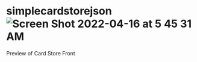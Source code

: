 # simplecardstorejson![Screen Shot 2022-04-16 at 5 45 31 AM](https://user-images.githubusercontent.com/75186869/163673691-51de007b-2e06-49ba-9ab5-1aa79184c8ed.png)

Preview of Card Store Front 
